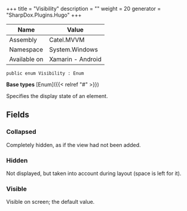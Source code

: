 

+++
title = "Visibility" 
description = ""
weight = 20
generator = "SharpDox.Plugins.Hugo"
+++

Name|Value
---|---
Assembly|Catel.MVVM
Namespace|System.Windows
Available on|Xamarin - Android

```
public enum Visibility : Enum
```

**Base types**
[Enum]({{&lt; relref "#" &gt;}})

Specifies the display state of an element.

## Fields

### Collapsed

Completely hidden, as if the view had not been added.

### Hidden

Not displayed, but taken into account during layout (space is left for it).

### Visible

Visible on screen; the default value.

